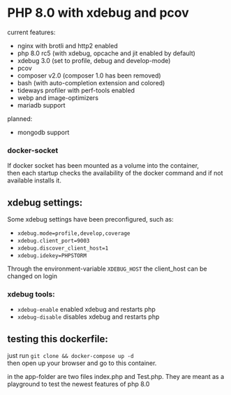# PHP 8.0 with xdebug and pcov

current features:
- nginx with brotli and http2 enabled
- php 8.0 rc5 (with xdebug, opcache and jit enabled by default)
- xdebug 3.0 (set to profile, debug and develop-mode)
- pcov
- composer v2.0 (composer 1.0 has been removed)
- bash (with auto-completion extension and colored)
- tideways profiler with perf-tools enabled
- webp and image-optimizers
- mariadb support

planned:
- mongodb support

### docker-socket

If docker socket has been mounted as a volume into the container,  
then each startup checks the availability of the docker command and if not available installs it.

## xdebug settings:

Some xdebug settings have been preconfigured, such as:
- `xdebug.mode=profile,develop,coverage`
- `xdebug.client_port=9003`
- `xdebug.discover_client_host=1`
- `xdebug.idekey=PHPSTORM`

Through the environment-variable `XDEBUG_HOST` the client_host can be changed on login

### xdebug tools:
- `xdebug-enable` enabled xdebug and restarts php
- `xdebug-disable` disables xdebug and restarts php

## testing this dockerfile:

just run `git clone && docker-compose up -d` <br />
then open up your browser and go to this container.

in the app-folder are two files index.php and Test.php.
They are meant as a playground to test the newest features of php 8.0


